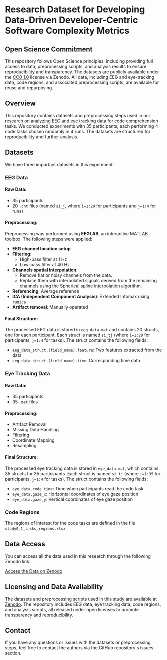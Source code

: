 # Research Dataset for Developing Data-Driven Developer-Centric Software Complexity Metrics

## Open Science Commitment

This repository follows Open Science principles, including providing full access to data, preprocessing scripts, and analysis results to ensure reproducibility and transparency. The datasets are publicly available under the [CC0 1.0](https://creativecommons.org/publicdomain/zero/1.0/) license via Zenodo. All data, including EEG and eye-tracking data, code regions, and associated preprocessing scripts, are available for reuse and repurposing.

## Overview

This repository contains datasets and preprocessing steps used in our research on analyzing EEG and eye tracking data for code comprehension tasks. We conducted experiments with 35 participants, each performing 4 code tasks chosen randomly in 4 runs. The datasets are structured for reproducibility and further analysis.

## Datasets

We have three important datasets in this experiment:

### EEG Data

#### Raw Data:
- 35 participants
- 20 `.cnt` files (named `si_j`, where `i=1:20` for participants and `j=1:4` for runs)

#### Preprocessing:
Preprocessing was performed using **EEGLAB**, an interactive MATLAB toolbox. The following steps were applied:
- **EEG channel location setup**
- **Filtering**: 
  - High-pass filter at 1 Hz
  - Low-pass filter at 40 Hz
- **Channels spatial interpolation**:
  - Remove flat or noisy channels from the data.
  - Replace them with interpolated signals derived from the remaining channels using the Spherical spline interpolation algorithm.
- **Referencing**: Average reference
- **ICA (Independent Component Analysis)**: Extended Infomax using `runica`
- **Artifact removal**: Manually operated

#### Final Structure:
The processed EEG data is stored in `eeg_data.mat` and contains 20 structs, one for each participant. Each struct is named `si_tj` (where `i=1:20` for participants, `j=1:4` for tasks). The struct contains the following fields:
- `eeg_data_struct.(field_name).feature`: Two features extracted from the data
- `eeg_data_struct.(field_name).time`: Corresponding time data

### Eye Tracking Data

#### Raw Data:
- 35 participants
- 35 `.mat` files

#### Preprocessing:
- Artifact Removal
- Missing Data Handling
- Filtering
- Coordinate Mapping
- Resampling

#### Final Structure:
The processed eye tracking data is stored in `eye_data.mat`, which contains 35 structs for 35 participants. Each struct is named `si_tj` (where `i=1:35` for participants, `j=1:4` for tasks). The struct contains the following fields:
- `eye_data.code_time`: Time when participants read the code task
- `eye_data.gaze_x`: Horizontal coordinates of eye gaze position
- `eye_data.gaze_y`: Vertical coordinates of eye gaze position

### Code Regions

The regions of interest for the code tasks are defined in the file `study0_1_tasks_regions.xlsx`.

## Data Access

You can access all the data used in this research through the following Zenodo link:

[Access the Data on Zenodo](https://zenodo.org/record/15106502)

## Licensing and Data Availability

The datasets and preprocessing scripts used in this study are available at [Zenodo](https://zenodo.org/record/15106502). The repository includes EEG data, eye tracking data, code regions, and analysis scripts, all released under open licenses to promote transparency and reproducibility.

## Contact

If you have any questions or issues with the datasets or preprocessing steps, feel free to contact the authors via the GitHub repository's issues section.
